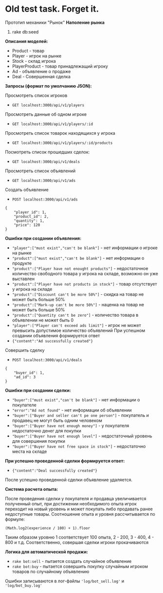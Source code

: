 # Old test task. Forget it.

Прототип механики "Рынок"
**Наполение рынка**

1. rake db:seed

**Описания моделей:**

- Product - товар
- Player - игрок на рынке
- Stock - склад игрока
- PlayerProduct - товар принадлежащий игроку
- Ad - объявление о продаже
- Deal - Совершенная сделка

**Запросы (формат по умолчанию JSON):**

Просмотреть список игроков
- `GET localhost:3000/api/v1/players`

Просмотреть данные об одном игроке
- `GET localhost:3000/api/v1/players/:id`

Просмотреть список товарок находящихся у игрока
- `GET localhost:3000/api/v1/players/:id/products`

Посмотреть список прошедших сделок:
- `GET localhost:3000/api/v1/deals`

Просмотреть список объявлений
- `GET localhost:3000/api/v1/ads`

Создать объявление

- `POST localhost:3000/api/v1/ads`
```
{
	"player_id": 1, 
	"product_id": 2, 
	"quantity": 1, 
	"price": 120
}
```
**Ошибки при создании объявления:**
- `"player":["must exist","can't be blank"]` - нет информации о игроке на рынке
- `"product":["must exist","can't be blank"]`  - нет информации о продукте
- `"product":["Player have not enought products"]` - недостаточное количество свободного товара у игрока на складе, возможно он уже выставлен
- `"product":["Player have not products in stock"]` - товар отсутствует у игрока на складе
- `"product":["Discount can't be more 50%"]` - скидка на товар не может быть больше 50%
- `"product":["Mark-up can't be more 50%"]` - наценка на товар не может быть больше 50%
- `"product":["Quantity can't be zero"]` - количество товара в объявлении не может быть 0
- `"player":["Player can't exceed ads limit"]` - игрок не может превысить допустимое количество объявлений
При успешном создании объявления формируется ответ 
- `{"content":"Ad successfully created"}`

Совершить сделку 
- `POST localhost:3000/api/v1/deals`
```
{
	"buyer_id": 1,
	"ad_id": 3
}
```
**Ошибки при создании сделки:**
- `"buyer":["must exist","can't be blank"]` - нет информации о покупателе
- `"error":"Ad not found"` - нет информации об объявлении
- `"buyer":["Buyer and seller can't pe one person"]` - покупатель и продавец не могут быть одним человеком
- `"buyer":["Buyer have not enough money"]` - у покупателя недостаточно денег для покупки
- `"buyer":["Buyer have not enough level"]` - недостаточный уровень для совершения покупки
- `"buyer":["Buyer have not free space in stock"]` - недостаточно места на складе

**При успешно проведенной сделки формируется ответ:**
- `{"content":"Deal successfully created"}`

После успешно проведенной сделки объявление удаляется. 

**Система расчета опыта:**

После проведения сделки у покупателя и продавца увеличивается полученный опыт, при достижении необходимого опыта игрок переходит на новый уровень и может покупать либо продавать ранее недоступные товары. Соотношение опыта и уровня рассчитывается по формуле:

`(Math.log2(experience / 100) + 1).floor`

Таким образом уровню 1 соответствует 100 опыта, 2 - 200, 3 - 400, 4 - 800 и т.д. Соответственно, совершая сделки игроки прокачиваются

**Логика для автоматической продажи:**
- `rake bot:sell` - пытается создать случайное объявление
- `rake bot:buy` - пытается совершить покупку случайным игроком товаров по случайному объявлению

Ошибки записываются в лог-файлы `'log/bot_sell.log'` и `'log/bot_buy.log'`





